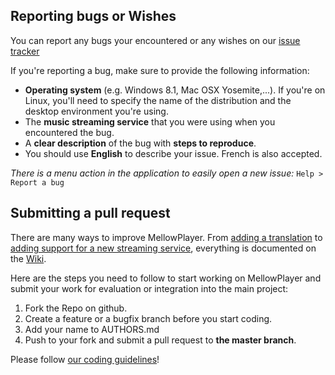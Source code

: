 ## Reporting bugs or Wishes

You can report any bugs your encountered or any wishes on our [issue tracker](https://github.com/ColinDuquesnoy/MellowPlayer/issues)

If you're reporting a bug, make sure to provide the following information:

- **Operating system** (e.g. Windows 8.1, Mac OSX Yosemite,...). If you're on Linux, you'll need to specify the 
  name of the distribution and the desktop environment you're using.
- The **music streaming service** that you were using when you encountered the bug.
- A **clear description** of the bug with **steps to reproduce**.
- You should use **English** to describe your issue. French is also accepted.

_There is a menu action in the application to easily open a new issue:_ ``Help > Report a bug``

## Submitting a pull request

There are many ways to improve MellowPlayer. From [adding a translation]() to [adding support for a new streaming service](),
everything is documented on the [Wiki]().

Here are the steps you need to follow to start working on MellowPlayer and submit your work 
for evaluation or integration into the main project:

1. Fork the Repo on github.
2. Create a feature or a bugfix branch before you start coding.
3. Add your name to AUTHORS.md
4. Push to your fork and submit a pull request to **the master branch**.

Please follow [our coding guidelines]()!
